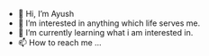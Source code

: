 - 👋 Hi, I’m Ayush
- 👀 I’m interested in anything which life serves me.
- 🌱 I’m currently learning what i am interested in.
- 📫 How to reach me ...

<!---
ayush2401/ayush2401 is a ✨ special ✨ repository because its `README.md` (this file) appears on your GitHub profile.
You can click the Preview link to take a look at your changes.
--->
